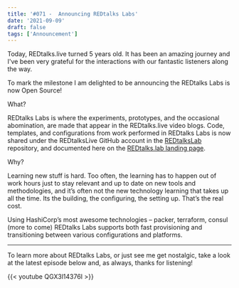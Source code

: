 ```yaml
---
title: '#071 -  Announcing REDtalks Labs'
date: '2021-09-09'
draft: false
tags: ['Announcement']
---
```


Today, REDtalks.live turned 5 years old. It has been an amazing journey and I've been very grateful for the interactions with our fantastic listeners along the way.

To mark the milestone I am delighted to be announcing the REDtalks Labs is now Open Source!

What?

REDtalks Labs is where the experiments, prototypes, and the occasional abomination, are made that appear in the REDtalks.live video blogs. Code, templates, and configurations from work performed in REDtalks Labs is now shared under the REDtalksLive GitHub account in the [REDtalksLab](https://github.com/REDtalksLive/REDtalksLab) repository, and documented here on the [REDtalks.lab landing page](https://redtalks.live/redtalks-lab/).

Why?

Learning new stuff is hard. Too often, the learning has to happen out of work hours just to stay relevant and up to date on new tools and methodologies, and it’s often not the new technology learning that takes up all the time. Its the building, the configuring, the setting up. That’s the real cost.

Using HashiCorp’s most awesome technologies – packer, terraform, consul (more to come) REDtalks Labs supports both fast provisioning and transitioning between various configurations and platforms.

* * *

To learn more about REDtalks Labs, or just see me get nostalgic, take a look at the latest episode below and, as always, thanks for listening!

{{< youtube QGX3l14376I >}}
